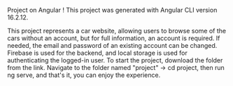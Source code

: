 Project on Angular !
This project was generated with Angular CLI version 16.2.12.

This project represents a car website, allowing users to browse some of the cars without an account,
but for full information, an account is required. If needed, the email and password of an existing account can be changed. 
Firebase is used for the backend, and local storage is used for authenticating the logged-in user. 
To start the project, download the folder from the link. Navigate to the folder named "project" -> cd project, then run ng serve, 
and that's it, you can enjoy the experience.
